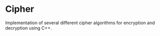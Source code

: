 # Cipher
Implementation of several different cipher algorithms for encryption and decryption using C++. 
